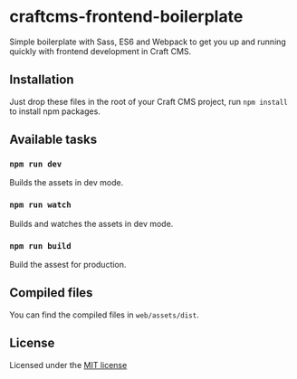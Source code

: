 # craftcms-frontend-boilerplate
Simple boilerplate with Sass, ES6 and Webpack to get you up and running quickly with frontend development in Craft CMS.
## Installation
Just drop these files in the root of your Craft CMS project, run `npm install` to install npm packages.
## Available tasks
### `npm run dev`
Builds the assets in dev mode.
### `npm run watch`
Builds and watches the assets in dev mode.
### `npm run build`
Build the assest for production.
## Compiled files
You can find the compiled files in `web/assets/dist`.
## License
Licensed under the [MIT license](https://github.com/plutonianbe/craftcms-frontend-boilerplate/blob/master/LICENSE)